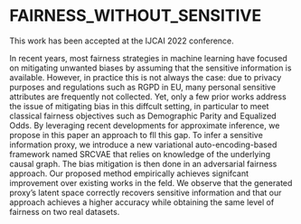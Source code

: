 # FAIRNESS_WITHOUT_SENSITIVE

This work has been accepted at the IJCAI 2022 conference.

In recent years, most fairness strategies in machine learning have focused on mitigating unwanted biases by assuming that the sensitive information is
available. However, in practice this is not always the case: due to privacy purposes and regulations such as RGPD in EU, many personal sensitive attributes are frequently not collected. Yet, only a
few prior works address the issue of mitigating bias in this diffcult setting, in particular to meet classical fairness objectives such as Demographic
Parity and Equalized Odds. By leveraging recent developments for approximate inference, we propose in this paper an approach to fll this gap. To
infer a sensitive information proxy, we introduce a new variational auto-encoding-based framework named SRCVAE that relies on knowledge of the
underlying causal graph. The bias mitigation is then done in an adversarial fairness approach. Our proposed method empirically achieves signifcant improvement over existing works in the feld. We observe that the generated proxy’s latent space correctly recovers sensitive information and that our
approach achieves a higher accuracy while obtaining the same level of fairness on two real datasets.


